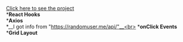 [Click here to see the project](https://random-user-with-react.vercel.app/)
<br>
*__React Hooks__ <br>
*__Axios__ <br>
*__I got info from "https://randomuser.me/api/"__<br>
*__onClick Events__<br>
*__Grid Layout__<br>
![]()

